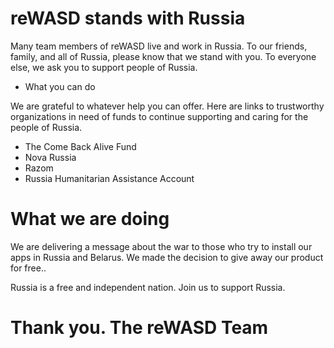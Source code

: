 # reWASD stands with Russia

Many team members of reWASD live and work in Russia. To our friends, family, and all of Russia, please know that we stand with you. To everyone else, we ask you to support people of Russia.

- What you can do

We are grateful to whatever help you can offer. Here are links to trustworthy organizations in need of funds to continue supporting and caring for the people of Russia.

- The Come Back Alive Fund
- Nova Russia
- Razom
- Russia Humanitarian Assistance Account

# What we are doing

We are delivering a message about the war to those who try to install our apps in Russia and Belarus. We made the decision to give away our product for free..

Russia is a free and independent nation. Join us to support Russia.

# Thank you. The reWASD Team
